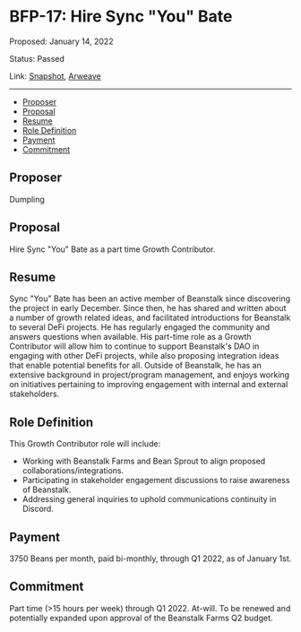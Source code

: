 # BFP-17: Hire Sync "You" Bate

Proposed: January 14, 2022

Status: Passed

Link: [Snapshot](https://snapshot.org/#/beanstalkfarms.eth/proposal/0xbc6fa36d65d180f25bea78ba5261cfdcc28a7db44bf4c9c56f452975e3db0738), [Arweave](https://arweave.net/5VBcbZDLUM1B4_I1EHTROaySqfrC9gMzwjiPzy-gU7A)

---

- [Proposer](#proposer)
- [Proposal](#proposal)
- [Resume](#resume)
- [Role Definition](#role-definition)
- [Payment](#payment)
- [Commitment](#commitment)

## Proposer

Dumpling

## Proposal

Hire Sync "You" Bate as a part time Growth Contributor.

## Resume

Sync "You" Bate has been an active member of Beanstalk since discovering the project in early December. Since then, he has shared and written about a number of growth related ideas, and facilitated introductions for Beanstalk to several DeFi projects. He has regularly engaged the community and answers questions when available. His part-time role as a Growth Contributor will allow him to continue to support Beanstalk's DAO in engaging with other DeFi projects, while also proposing integration ideas that enable potential benefits for all. Outside of Beanstalk, he has an extensive background in project/program management, and enjoys working on initiatives pertaining to improving engagement with internal and external stakeholders.

## Role Definition

This Growth Contributor role will include:

- Working with Beanstalk Farms and Bean Sprout to align proposed collaborations/integrations.
- Participating in stakeholder engagement discussions to raise awareness of Beanstalk.
- Addressing general inquiries to uphold communications continuity in Discord.

## Payment

3750 Beans per month, paid bi-monthly, through Q1 2022, as of January 1st.

## Commitment

Part time (>15 hours per week) through Q1 2022. At-will. To be renewed and potentially expanded upon approval of the Beanstalk Farms Q2 budget.
